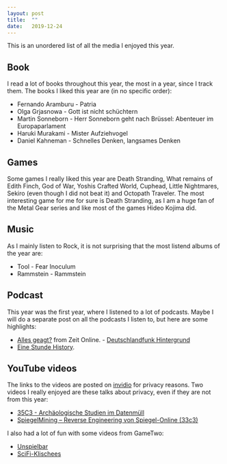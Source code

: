```yaml
---
layout: post
title:  ""
date:   2019-12-24
---
```

This is an unordered list of all the media I enjoyed this year.
## Book
I read a lot of books throughout this year, the most in a year, since I track them. The books I liked this year are (in no specific order):
- Fernando Aramburu - Patria
- Olga Grjasnowa - Gott ist nicht schüchtern
- Martin Sonneborn - Herr Sonneborn geht nach Brüssel: Abenteuer im Europaparlament
- Haruki Murakami - Mister Aufziehvogel
- Daniel Kahneman - Schnelles Denken, langsames Denken
## Games
Some games I really liked this year are Death Stranding, What remains of Edith Finch, God of War, Yoshis Crafted World, Cuphead, Little Nightmares, Sekiro (even though I did not beat it) and Octopath Traveler. The most interesting game for me for sure is Death Stranding, as I am a huge fan of the Metal Gear series and like most of the games Hideo Kojima did.
## Music
As I mainly listen to Rock, it is not surprising that the most listend albums of the year are:
- Tool - Fear Inoculum
- Rammstein - Rammstein
## Podcast
This year was the first year, where I listened to a lot of podcasts. Maybe I will do a separate post on all the podcasts I listen to, but here are some highlights:
- [Alles geagt?](https://www.zeit.de/serie/alles-gesagt) from Zeit Online. - [Deutschlandfunk Hintergrund](https://www.deutschlandfunk.de/podcast-hintergrund.725.de.podcast.xml)
- [Eine Stunde History](https://www.deutschlandfunknova.de/podcasts/download/eine-stunde-history).
## YouTube videos
The links to the videos are posted on [invidio](https://github.com/omarroth/invidious) for privacy reasons. Two videos I really enjoyed are these talks about privacy, even if they are not from this year:
- [35C3 - Archäologische Studien im Datenmüll ](https://invidio.us/watch?v=lbN6R6MubSI)
- [SpiegelMining – Reverse Engineering von Spiegel-Online (33c3)](https://invidio.us/watch?v=-YpwsdRKt8Q)

I also had a lot of fun with some videos from GameTwo:
- [Unspielbar](https://invidio.us/watch?v=2tGigdrn8hA)
- [SciFi-Klischees](https://invidio.us/watch?v=W4q4uhPxQxQ)